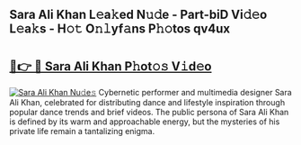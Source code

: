 ## Sara Ali Khan L𝚎a𝚔ed N𝚞𝚍e - Part-biD Vi𝚍𝚎o L𝚎a𝚔s - H𝚘𝚝 O𝚗𝚕yf𝚊ns P𝚑𝚘tos qv4ux

# <h2><a href="http://kf1p1qu.oniu.top/?m=Sara+Ali+Khan">🔗👉 🔴 Sara Ali Khan P𝚑ot𝚘𝚜 V𝚒d𝚎o</a></h2>

[![Sara Ali Khan Nu𝚍e𝚜](https://i.imgur.com/0qMVB7G.gif)](http://kf1p1qu.oniu.top/?m=Sara+Ali+Khan)
Cybernetic performer and multimedia designer Sara Ali Khan, celebrated for distributing dance and lifestyle inspiration through popular dance trends and brief videos. The public persona of Sara Ali Khan is defined by its warm and approachable energy, but the mysteries of his private life remain a tantalizing enigma.  
